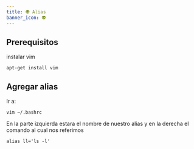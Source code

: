 ```yaml
---
title: 👽 Alias
banner_icon: 👽
---
```


## Prerequisitos
instalar vim
```
apt-get install vim
```

## Agregar alias
Ir a:
```
vim ~/.bashrc
```

En la parte izquierda estara el nombre de nuestro alias y en la derecha el comando al cual nos referimos
```
alias ll='ls -l'
```